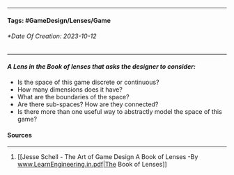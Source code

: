 __________________________________________________________________________
#### **Tags:** #GameDesign/Lenses/Game
###### *Date Of Creation: 2023-10-12
__________________________________________________________________________

#### ***A Lens in the Book of lenses that asks the designer to consider:***
- Is the space of this game discrete or continuous?
- How many dimensions does it have?
- What are the boundaries of the space?
- Are there sub-spaces? How are they connected?
- Is there more than one useful way to abstractly model the space of this game?
#### Sources
__________________________________________________________________________
1. [[Jesse Schell - The Art of Game Design A Book of Lenses -By www.LearnEngineering.in.pdf|The Book of Lenses]]